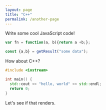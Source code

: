 ```yaml
---
layout: page
title: "C++"
permalink: /another-page
---
```

Write some cool JavaScript code!

```js
var fn = function(a, b){return a +b;};

const {a,b} = getResult("some data");
```

How about C++?

```cpp
#include <iostream>

int main() {
  std::cout << "hello, world" << std::endl;
  return 0;
}
```

Let's see if that renders.
